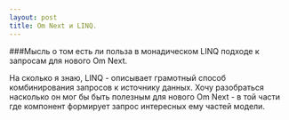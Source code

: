 ```yaml
---
layout: post
title: Om Next и LINQ.
---
```



###Мысль о том есть ли польза в монадическом LINQ подходе к запросам для нового Om Next.

На сколько я знаю, LINQ - описывает грамотный способ комбинирования запросов к источнику данных. Хочу разобраться насколько он мог бы быть полезным для нового Om Next - в той части где компонент формирует запрос интересных ему частей модели.
